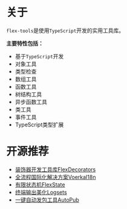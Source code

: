 # 关于

`flex-tools`是使用`TypeScript`开发的实用工具库。

**主要特性包括：**

- 基于`TypeScript`开发
- 对象工具
- 类型检查
- 数组工具
- 函数工具
- 树结构工具
- 异步函数工具
- 类工具
- 事件工具
- TypeScript类型扩展 


# 开源推荐

* [装饰器开发工具库FlexDecorators](https://zhangfisher.github.io/flex-decorators)
* [全流程国际化解决方案VoerkaI18n](https://zhangfisher.github.io/voerka-i18n)
* [有限状态机FlexState](https://zhangfisher.github.io/flexstate/)
* [终端输出美化Logsets](https://github.com/zhangfisher/logsets)
* [一键自动发包工具AutoPub](https://github.com/zhangfisher/autopub)